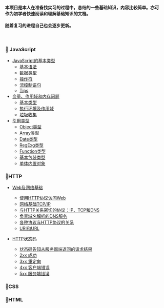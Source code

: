 #### 本项目是本人在准备找实习的过程中，总结的一些基础知识，内容比较简单。亦可作为初学者快速阅读和理解基础知识的文档。

#### 随着复习的进程自己也会逐步更新。
<br>

###  :dolphin: JavaScript
+ [JavaScript的基本类型](./JavaScript/数据类型.md)
  + [基本语法](./JavaScript/数据类型.md#boat基本语法)
  + [数据类型](./JavaScript/数据类型.md#rocket数据类型)
  + [操作符](./JavaScript/数据类型.md#car操作符)
  + [流控制语句](./JavaScript/数据类型.md#airplane流控制语句)
  + [Tips](./JavaScript/数据类型.md#trucktips)
+ [变量、作用域和内存问题](./JavaScript/变量、作用域和内存问题.md)
  + [基本类型]()
  + [执行环境及作用域]()
  + [垃圾收集]()
+ [引用类型](./JavaScript/引用类型.md)
  + [Object类型]()
  + [Array类型]()
  + [Date类型]()
  + [RegExg类型]()
  + [Function类型]()
  + [基本包装类型]()
  + [单体内置对象]()



### :goat:HTTP

+ [Web及网络基础](./Http/Web及网络基础.md)
  + [使用HTTP协议访问Web](./Http/Web及网络基础.md#boat使用http协议访问web)
  + [网络基础TCP/IP](./Http/Web及网络基础.md#rocket网络基础tcpip)
  + [与HTTP关系密切的协议：IP、TCP和DNS](./Http/Web及网络基础.md#car与http关系密切的协议iptcp和dns)
  + [负责域名解析的DNS服务](./Http/Web及网络基础.md#airplane负责域名解析的dns服务)
  + [各种协议与HTTP协议的关系](./Http/Web及网络基础.md#truck各种协议与http协议的关系)
  + [URI和URL](./Http/Web及网络基础.md#bullettrain_fronturi和url)

+ [HTTP状态码](./Http/HTTP状态码.md)
  + [状态码告知从服务器端返回的请求结果](./Http/HTTP状态码.md#boat状态码告知从服务器端返回的请求结果)
  + [2xx 成功](./Http/HTTP状态码.md#rocket2xx-成功)
  + [3xx 重定向](./Http/HTTP状态码.md#car3xx-重定向)
  + [4xx 客户端错误](./Http/HTTP状态码.md#airplane4xx-客户端错误)
  + [5xx 服务端错误](./Http/HTTP状态码.md#truck5xx-服务端错误)



###  :foggy:CSS



### :poodle:HTML